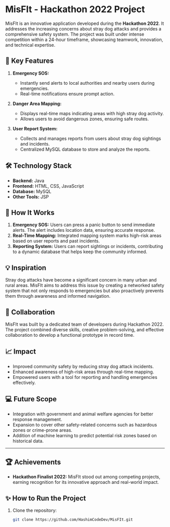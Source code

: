 # MisFIt - Hackathon 2022 Project  

MisFIt is an innovative application developed during the **Hackathon 2022**. It addresses the increasing concerns about stray dog attacks and provides a comprehensive safety system. The project was built under intense competition within a 24-hour timeframe, showcasing teamwork, innovation, and technical expertise.

## 🌟 Key Features  

1. **Emergency SOS:**  
   - Instantly send alerts to local authorities and nearby users during emergencies.  
   - Real-time notifications ensure prompt action.  

2. **Danger Area Mapping:**  
   - Displays real-time maps indicating areas with high stray dog activity.  
   - Allows users to avoid dangerous zones, ensuring safe routes.  

3. **User Report System:**  
   - Collects and manages reports from users about stray dog sightings and incidents.  
   - Centralized MySQL database to store and analyze the reports.  

## 🛠️ Technology Stack  

- **Backend:** Java  
- **Frontend:** HTML, CSS, JavaScript  
- **Database:** MySQL  
- **Other Tools:** JSP  

## 🚀 How It Works  

1. **Emergency SOS:** Users can press a panic button to send immediate alerts. The alert includes location data, ensuring accurate response.  
2. **Real-Time Mapping:** Integrated mapping system marks high-risk areas based on user reports and past incidents.  
3. **Reporting System:** Users can report sightings or incidents, contributing to a dynamic database that helps keep the community informed.  

## 💡 Inspiration  

Stray dog attacks have become a significant concern in many urban and rural areas. MisFIt aims to address this issue by creating a networked safety system that not only responds to emergencies but also proactively prevents them through awareness and informed navigation.

## 🤝 Collaboration  

MisFIt was built by a dedicated team of developers during Hackathon 2022. The project combined diverse skills, creative problem-solving, and effective collaboration to develop a functional prototype in record time.

## 📈 Impact  

- Improved community safety by reducing stray dog attack incidents.  
- Enhanced awareness of high-risk areas through real-time mapping.  
- Empowered users with a tool for reporting and handling emergencies effectively.  

## 💻 Future Scope  

- Integration with government and animal welfare agencies for better response management.  
- Expansion to cover other safety-related concerns such as hazardous zones or crime-prone areas.  
- Addition of machine learning to predict potential risk zones based on historical data.

---

## 🏆 Achievements  

- **Hackathon Finalist 2022:** MisFIt stood out among competing projects, earning recognition for its innovative approach and real-world impact.  

## ✨ How to Run the Project  

1. Clone the repository:  
   ```bash
   git clone https://github.com/HashimCodeDev/MisFIt.git
